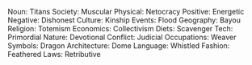 Noun: Titans
Society: Muscular
Physical: Netocracy
Positive: Energetic
Negative: Dishonest
Culture: Kinship
Events: Flood
Geography: Bayou
Religion: Totemism
Economics: Collectivism
Diets: Scavenger
Tech: Primordial
Nature: Devotional
Conflict: Judicial
Occupations: Weaver
Symbols: Dragon
Architecture: Dome
Language: Whistled
Fashion: Feathered
Laws: Retributive